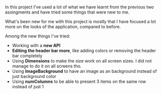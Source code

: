 In this project I've used a lot of what we have learnt from the previous two assingments and have tried some things that were new to me.

What's been new for me with this project is mostly that I have focused a lot more on the looks of the application, compared to before. 

Among the new things I've tried:
- Working with a **new API**
- **Editing the header bar more**, like adding colors or removing the header bar completely
- Using **Dimensions** to make the size work on all screen sizes. I did not manage to do it on all screens tho. 
- Using **ImageBackground** to have an image as an background instead of just background color
- Using **numColumns** to be able to present 3 items on the same row instead of just 1
